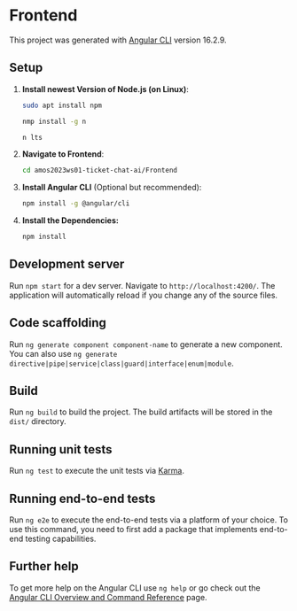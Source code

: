 # Frontend

This project was generated with [Angular CLI](https://github.com/angular/angular-cli) version 16.2.9.

## Setup

1. **Install newest Version of Node.js (on Linux)**:

   ```bash
   sudo apt install npm
   ```
   ```bash
   nmp install -g n
   ```
   ```bash
   n lts
   ```

2. **Navigate to Frontend**:

   ```bash
   cd amos2023ws01-ticket-chat-ai/Frontend
   ```

3. **Install Angular CLI** (Optional but recommended):

    ```bash
    npm install -g @angular/cli
    ```

4. **Install the Dependencies:**

    ```bash
    npm install
    ```

## Development server

Run `npm start` for a dev server. Navigate to `http://localhost:4200/`. The application will automatically reload if you change any of the source files.

## Code scaffolding

Run `ng generate component component-name` to generate a new component. You can also use `ng generate directive|pipe|service|class|guard|interface|enum|module`.

## Build

Run `ng build` to build the project. The build artifacts will be stored in the `dist/` directory.

## Running unit tests

Run `ng test` to execute the unit tests via [Karma](https://karma-runner.github.io).

## Running end-to-end tests

Run `ng e2e` to execute the end-to-end tests via a platform of your choice. To use this command, you need to first add a package that implements end-to-end testing capabilities.

## Further help

To get more help on the Angular CLI use `ng help` or go check out the [Angular CLI Overview and Command Reference](https://angular.io/cli) page.
